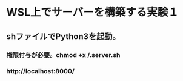 # WSL上でサーバーを構築する実験１
## shファイルでPython3を起動。
### 権限付与が必要。chmod +x /.server.sh
### http://localhost:8000/
